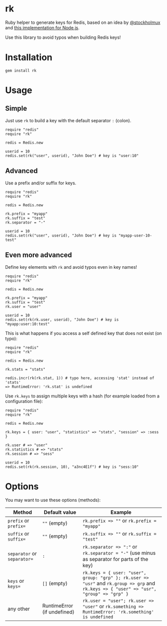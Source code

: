 # rk
Ruby helper to generate keys for Redis, based on an idea by [@stockholmux](https://twitter.com/stockholmux) and [this implementation for Node.js](https://github.com/FGRibreau/rk).

Use this library to avoid typos when building Redis keys!

# Installation
```
gem install rk
```

# Usage
## Simple
Just use ```rk``` to build a key with the default separator ```:``` (colon).

```
require "redis"
require "rk"

redis = Redis.new

userid = 10
redis.set(rk("user", userid), "John Doe") # key is "user:10"
```

## Advanced
Use a prefix and/or suffix for keys.

```
require "redis"
require "rk"

redis = Redis.new

rk.prefix = "myapp"
rk.suffix = "test"
rk.separator = "-"

userid = 10
redis.set(rk("user", userid), "John Doe") # key is "myapp-user-10-test"
```

## Even more advanced
Define key elements with ```rk``` and avoid typos even in key names!

```
require "redis"
require "rk"

redis = Redis.new

rk.prefix = "myapp"
rk.suffix = "test"
rk.user = "user"

userid = 10
redis.set(rk(rk.user, userid), "John Doe") # key is "myapp:user:10:test"
```

This is what happens if you access a self defined key that does not exist (on typo):
```
require "redis"
require "rk"

redis = Redis.new

rk.stats = "stats"

redis.incr(rk(rk.stat, 1)) # typo here, accessing 'stat' instead of 'stats'
=> RuntimeError: 'rk.stat' is undefined
```

Use ```rk.keys``` to assign multiple keys with a hash (for example loaded from a configuration file):
```
require "redis"
require "rk"

redis = Redis.new

rk.keys = { user: "user", "statistics" => "stats", "session" => :sess }

rk.user # => "user"
rk.statistics # => "stats"
rk.session # => "sess"

userid = 10
redis.set(rk(rk.session, 10), "a3nc4E1f") # key is "sess:10"

```

# Options
You may want to use these options (methods):

|Method|Default value|Example|
|---|---|---|
|`prefix` or `prefix=`|`""` (empty)|`rk.prefix => ""` or `rk.prefix = "myapp"`|
|`suffix` or `suffix=`|`""` (empty)|`rk.suffix => ""` or `rk.suffix = "test"`|
|`separator` or `separator=`|`:`|`rk.separator => ":"` or `rk.separator = "-"` (use minus as separator for parts of the key)|
|`keys` or `keys=`|`[]` (empty)|`rk.keys = { user: "user", group: "grp" }; rk.user => "usr"` and `rk.group => grp` and `rk.keys => { "user" => "usr", "group" => "grp" }`|
|any other|RuntimeError (if undefined)|`rk.user = "user"; rk.user => "user"` or `rk.something => RuntimeError: 'rk.something' is undefined`|

